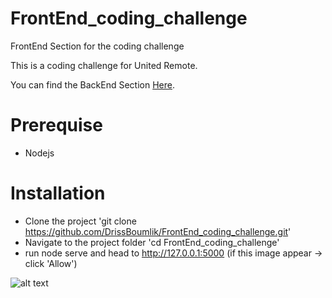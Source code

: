 # FrontEnd_coding_challenge
FrontEnd Section for the coding challenge

This is a coding challenge for United Remote.

You can find the BackEnd Section  [Here](https://github.com/drissboumlik/BackEnd_coding_challenge).

# Prerequise

* Nodejs

# Installation

* Clone the project 'git clone https://github.com/DrissBoumlik/FrontEnd_coding_challenge.git'
* Navigate to the project folder  'cd FrontEnd_coding_challenge'
* run node serve and head to http://127.0.0.1:5000 (if this image appear -> click 'Allow')

![alt text](https://i.imgur.com/nNuYLHv.png)
